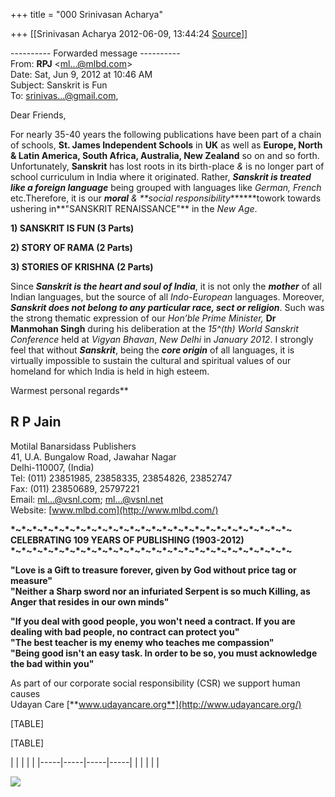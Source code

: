 +++
title = "000 Srinivasan Acharya"

+++
[[Srinivasan Acharya	2012-06-09, 13:44:24 [Source](https://groups.google.com/g/bvparishat/c/wBxWOCZim1k)]]



  
  

---------- Forwarded message ----------  
From: **RPJ** \<[ml...@mlbd.com]()\>  
Date: Sat, Jun 9, 2012 at 10:46 AM  
Subject: Sanskrit is Fun  
To: [srinivas...@gmail.com](),  
  
  

Dear Friends,



For nearly 35-40 years the following publications have been part of a chain of schools, **St. James Independent Schools** in **UK** as well as **Europe, North & Latin America, South Africa, Australia, New Zealand** so on and so forth. Unfortunately, **Sanskrit** has lost roots in its birth-place *&* is no longer part of school curriculum in India where it originated. Rather, ***Sanskrit is treated like a foreign language*** being grouped with languages like *German, French* etc.Therefore, it is our ***moral** & **social responsibility*******towork towards ushering in**"SANSKRIT RENAISSANCE"** in the *New Age*.



**1) SANSKRIT IS FUN (3 Parts)**

**2) STORY OF RAMA (2 Parts)**

**3) STORIES OF KRISHNA (2 Parts)**



Since ***Sanskrit is the heart and soul of India***, it is not only the ***mother*** of all Indian languages, but the source of all *Indo-European* languages. Moreover, ***Sanskrit does not belong to any particular race, sect or religion***. Such was the strong thematic expression of our *Hon’ble Prime Minister,* **Dr Manmohan Singh** during his deliberation at the *15^(th) World Sanskrit Conference* held at *Vigyan Bhavan*, *New Delhi* in *January 2012*. I strongly feel that without ***Sanskrit***, being the ***core origin*** of all languages,
it is virtually impossible to sustain the cultural and spiritual values of our homeland for which India is held in high esteem.

Warmest personal regards**



R P Jain  
---------------------------------------------  
Motilal Banarsidass Publishers  
41, U.A. Bungalow Road, Jawahar Nagar  
Delhi-110007, (India)  
Tel: (011) 23851985, 23858335, 23854826, 23852747  
Fax: (011) 23850689, 25797221  
Email: [ml...@vsnl.com](); [ml...@vsnl.net]()  
Website: [www.mlbd.com](http://www.mlbd.com/)  
  
**\*\~\*\~\*\~\*\~\*\~\*\~\*\~\*\~\*\~\*\~\*\~\*\~\*\~\*\~\*\~\*\~\*\~\*\~\*\~\*\~\*\~\*\~\*\~\*\~\*\~\*\~  
CELEBRATING 109 YEARS OF PUBLISHING (1903-2012)  
\*\~\*\~\*\~\*\~\*\~\*\~\*\~\*\~\*\~\*\~\*\~\*\~\*\~\*\~\*\~\*\~\*\~\*\~\*\~\*\~\*\~\*\~\*\~\*\~\*\~\*\~**



**"Love is a Gift to treasure forever, given by God without price tag or measure"  
"Neither a Sharp sword nor an infuriated Serpent is so much Killing, as Anger that resides in our own minds"**

**"If you deal with good people, you won't need a contract. If you are dealing with bad people, no contract can protect you"  
"The best teacher is my enemy who teaches me compassion"  
"Being good isn't an easy task. In order to be so, you must acknowledge the bad within you"**  
  
As part of our corporate social responsibility (CSR) we support human causes  
Udayan Care [**www.udayancare.org**](http://www.udayancare.org/)

  



[TABLE]

  

[TABLE]

  

|     |     |     |     | |-----|-----|-----|-----| |    |     |     |     |

![](https://ci6.googleusercontent.com/proxy/1l4Sbt528yVsfd79Ebod65tsQLujlR-EXUbEwKBAdcN8-ugakWVjsf-RfXXz93zwwltFQyIEbrl6D5GuJX7iitFgO_hxf2DtOdbeMVjjn5n3IXQr728lKSyUAnaMWCt_06Q60XNMd2AE6U4DEJhaMjO57t1t0IJRaeCYEVMhm_fY9-hfjD6bZ41L=s0-d-e1-ft#http://list.namasteinteractive.com//images/mlopen_post.html?rtr=on&siteid=666738&mid=2443708&mlid=211265&uid=c0f500283f)

  

